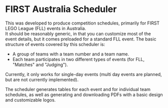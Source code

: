 # FIRST Australia Scheduler

This was developed to produce competition schedules, primarily for FIRST LEGO League (FLL) events in Australia.  
It should be reasonably generic, in that you can customize most of the event details, but it comes preloaded for a standard FLL event.
The basic structure of events covered by this scheduler is:
* A group of teams with a team number and a team name.
* Each team participates in two different types of events (for FLL, "Matches" and "Judging").

Currently, it only works for single-day events (multi day events are planned, but are not currently implemented).

The scheduler generates tables for each event and for individual team schedules, as well as generating and downloading PDFs with a basic design and customizable logos.
